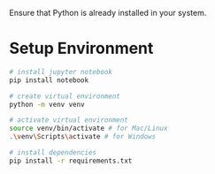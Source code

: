 Ensure that Python is already installed in your system.

# Setup Environment
```sh
# install jupyter notebook
pip install notebook

# create virtual environment
python -m venv venv

# activate virtual environment
source venv/bin/activate # for Mac/Linux
.\venv\Scripts\activate # for Windows

# install dependencies
pip install -r requirements.txt
```